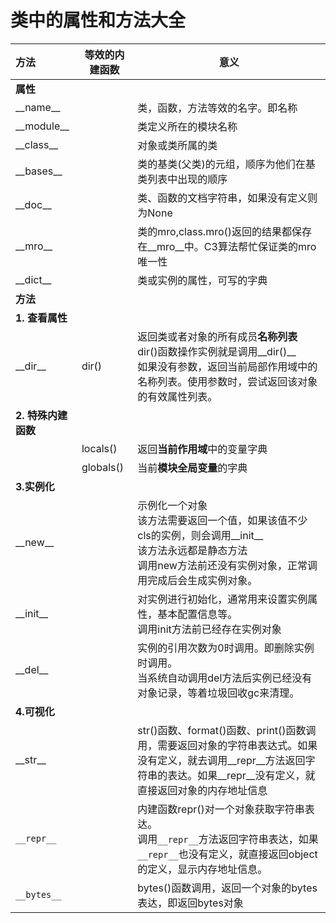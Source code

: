 # 类中的属性和方法大全

|        方法         | 等效的内建函数 |                                                                                         意义                                                                                         |
| :------------------ | -------------- | ------------------------------------------------------------------------------------------------------------------------------------------------------------------------------------ |
| **属性**            |                |                                                                                                                                                                                      |
| \_\_name\_\_        |                | 类，函数，方法等效的名字。即名称                                                                                                                                                     |
| \_\_module\_\_      |                | 类定义所在的模块名称                                                                                                                                                                 |
| \_\_class\_\_       |                | 对象或类所属的类                                                                                                                                                                     |
| \_\_bases\_\_       |                | 类的基类(父类)的元组，顺序为他们在基类列表中出现的顺序                                                                                                                               |
| \_\_doc\_\_         |                | 类、函数的文档字符串，如果没有定义则为None                                                                                                                                           |
| \_\_mro\_\_         |                | 类的mro,class.mro()返回的结果都保存在\_\_mro\_\_中。C3算法帮忙保证类的mro唯一性                                                                                                      |
| \_\_dict\_\_        |                | 类或实例的属性，可写的字典                                                                                                                                                           |
| **方法**            |                |                                                                                                                                                                                      |
| **1. 查看属性**     |                |                                                                                                                                                                                      |
| \_\_dir\_\_         | dir()          | 返回类或者对象的所有成员**名称列表**<br/>dir()函数操作实例就是调用\_\_dir()\_\_ <br/> 如果没有参数，返回当前局部作用域中的名称列表。使用参数时，尝试返回该对象的有效属性列表。       |
| **2. 特殊内建函数** |                |                                                                                                                                                                                      |
|                     | locals()       | 返回**当前作用域**中的变量字典                                                                                                                                                       |
|                     | globals()      | 当前**模块全局变量**的字典                                                                                                                                                           |
| **3.实例化**        |                |                                                                                                                                                                                      |
| \_\_new\_\_         |                | 示例化一个对象<br/>该方法需要返回一个值，如果该值不少cls的实例，则会调用\_\_init\_\_<br/>该方法永远都是静态方法<br/>调用new方法前还没有实例对象，正常调用完成后会生成实例对象。      |
| \_\_init\_\_        |                | 对实例进行初始化，通常用来设置实例属性，基本配置信息等。<br/>调用init方法前已经存在实例对象                                                                                          |
| \_\_del\_\_         |                | 实例的引用次数为0时调用。即删除实例时调用。<br/>当系统自动调用del方法后实例已经没有对象记录，等着垃圾回收gc来清理。                                                                  |
| **4.可视化**        |                |                                                                                                                                                                                      |
| \_\_str\_\_         |                | str()函数、format()函数、print()函数调用，需要返回对象的字符串表达式。如果没有定义，就去调用\_\_repr\_\_方法返回字符串的表达。如果\_\_repr\_\_没有定义，就直接返回对象的内存地址信息 |
| `__repr__`          |                | 内建函数repr()对一个对象获取字符串表达。<br/>调用`__repr__`方法返回字符串表达，如果`__repr__`也没有定义，就直接返回object的定义，显示内存地址信息。                                  |
| `__bytes__`         |                | bytes()函数调用，返回一个对象的bytes表达，即返回bytes对象                                                                                                                            |
